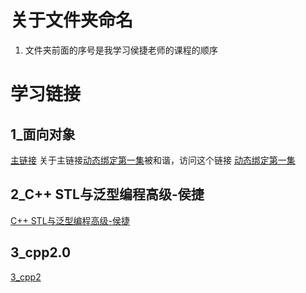 # 关于文件夹命名
1. 文件夹前面的序号是我学习侯捷老师的课程的顺序



# 学习链接
## 1_面向对象
[主链接](https://www.bilibili.com/watchlater/#/BV1K4411974P/p1)
关于主链接[动态绑定第一集](https://www.bilibili.com/watchlater/#/BV1K4411974P/p32)被和谐，访问这个链接
[动态绑定第一集](https://www.bilibili.com/watchlater/#/BV1ft411T7n6/p19)

## 2_C++ STL与泛型编程高级-侯捷
[C++ STL与泛型编程高级-侯捷](https://www.bilibili.com/watchlater/#/BV1Yb411p7UK/p2)

## 3_cpp2.0
[3_cpp2](https://www.bilibili.com/watchlater/#/BV1p4411v7Dh/p1)